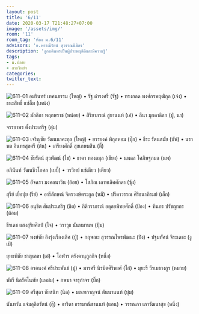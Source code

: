 ```yaml
---
layout: post
title: '6/11'
date: 2020-03-17 T21:48:27+07:00
image: '/assets/img/'
room: '11'
room_tag: 'ห้อง ม.6/11'
advisors: 'อ.พรรณีรัตน์ สุวรรณนิมิตร'
description: 'ลูกบดินทรเป็นผู้ประพฤติดีและมีความรู้'
tags:
- ม.ปลาย
- สายวิทย์ฯ
categories:
twitter_text:
---
```

![611-01](https://res.cloudinary.com/dbruw74ms/image/upload/c_fit,w_760/v1584457731/611-01_rgsoaz.png)
อมรินทร์ เทศนธรรม (ใหญ่) • รัฐ ดำรงศรี (รัฐ) • ทรงกลด พงศ์กรพฤฒิกุล (เจ๋ง) • ธนะสิทธิ์ แซ่ลิ้ม (เหน่ง)

![611-02](https://res.cloudinary.com/dbruw74ms/image/upload/c_fit,w_760/v1584457751/611-02_pgzmrr.png)
มัลลิกา พฤกษราช (หน่อย) • สิริยาภรณ์ สูยานนท์ (เอ๋) • ลีนา มุกดาดิลก (ปู่, นา)

จรรยาพร ตั้งประเสริฐ (ตุ๋ม)

![611-03](https://res.cloudinary.com/dbruw74ms/image/upload/c_fit,w_760/v1584457701/611-03_uboz5p.png)
เจริญชัย วัฒนนาคะกุล (ใหญ่) • ยรรยงค์ พิกุลหอม (ปุ๊ก) • ธีระ รัตนสมัย (บัฟ) • นราพล อินทรสุขศรี (ต้น) • เกรียงศักดิ์ สุขเกษมสิน (ตี๋)

![611-04](https://res.cloudinary.com/dbruw74ms/image/upload/c_fit,w_760/v1584457720/611-04_tsgjnx.png)
ชัยรัตน์ สุวพัฒน์ (ไช) • ธาดา ทองลมุล (เชียง) • นพดล โศภิษฐกมล (นพ)

อภินันท์ วัฒนชีวโกศล (เบบี้) • วรวิทย์ แซ่เตียว (เตียว)

![611-05](https://res.cloudinary.com/dbruw74ms/image/upload/c_fit,w_760/v1584457754/611-05_dcuwb8.png)
อัจฉรา มงคลนาวิน (อ้อย) • โสภิณ เลาหเลิศศักดา (ซุ้ง)

สุรีย์ เยื่อปุย (รีย์) • อารีลักษณ์ จิตรวงษ์ตระกูล (หมี) • ปรีดาวรรณ ศิริธนาภิรมย์ (เล็ก)

![611-06](https://res.cloudinary.com/dbruw74ms/image/upload/c_fit,w_760/v1584457735/611-06_hhnww4.png)
อนุชิต สันประเสริฐ (ชิต) • กิติวราภรณ์ อดุลยพิทยศักดิ์ (ป้อง) • ทินกร ปรัชญากร (ต้อม)

ธีรเดช แสงสุริยศิลป์ (โจ) • วราวุธ นันทมานพ (ปุ้ม)


![611-07](https://res.cloudinary.com/dbruw74ms/image/upload/c_fit,w_760/v1584457829/611-07_onqiv6.png)
พงษ์ชัย อิงรุ่งเรืองเลิศ (ปู่) • กฤษณะ สุวรรณไพรพัฒนะ (ปิง) • ปฐมทัศน์ จิระเดชะ (งูเป้)

ยุทธพิชัย ชาญเลขา (เอ๋) • โอฬาร ตรังดานุกูลกิจ (หนึ่ง)

![611-08](https://res.cloudinary.com/dbruw74ms/image/upload/c_fit,w_760/v1584457825/611-08_sxz7os.png)
อรอนงค์ ศรีประพันธ์ (ปู) • มารศรี นิรมิตศิริพงศ์ (ไก่) • มุยะรี วีรเมธางกูร (หมวย)

พัชรี นิลรัตโนทัย (แหม่ม) • กษมา จารุกำจร (บิ๊ก)

![611-09](https://res.cloudinary.com/dbruw74ms/image/upload/c_fit,w_760/v1584457827/611-09_ixurkl.png)
ศรีสุดา ชัยสนิท (นิด) • มณฑกาญจน์ ตันนานนท์ (บุ๋ม)

นันทวัน แจ่มอุลิตรัตน์ (อุ๊) • อาริดา ธรรมาณิชานนท์ (แอน) • วรรณภา เภาวัฒนาสุข (หนึ่ง)
